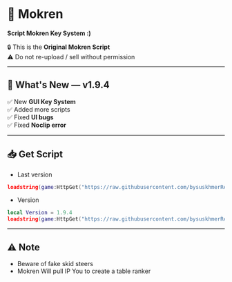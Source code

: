 # 🥷 Mokren  
**Script Mokren Key System :)**  

🔒 This is the **Original Mokren Script**  
⚠️ Do not re-upload / sell without permission  

---

## 🚀 What's New — v1.9.4  
✅ New **GUI Key System**  
✅ Added more scripts  
✅ Fixed **UI bugs**  
✅ Fixed **Noclip error**  

---

## 📥 Get Script 
- Last version 
```Lua
loadstring(game:HttpGet("https://raw.githubusercontent.com/bysuskhmerReal/mokren/refs/heads/main/mokren/version/last%20version%20Load"))()
```
- Version
```Lua
local Version = 1.9.4
loadstring(game:HttpGet("https://raw.githubusercontent.com/bysuskhmerReal/mokren/refs/heads/main/mokren/version/" .. tostring(Version)))()
```

---

## ⚠️ Note
- Beware of fake skid steers
- Mokren Will pull IP You to create a table ranker
